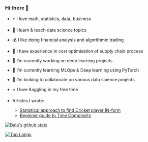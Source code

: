 ### Hi there 👋

<!--
**bala-baskar/bala-baskar** is a ✨ _special_ ✨ repository because its `README.md` (this file) appears on your GitHub profile.

Here are some ideas to get you started:
-->

- :zap: I love math, statistics, data, business
- 📖 I learn & teach data science topics
- 💰 I like doing financial analysis and algorithmic trading
- 🚛 I have experience in cost optimisation of supply chain process
- 🔭 I’m currently working on deep learning projects
- 🌱 I’m currently learning MLOps & Deep learning using PyTorch
- 👯 I’m looking to collaborate on various data science projects
- ⭐ I love Kaggling in my free time


- Articles I wrote:
  - [Statistical approach to find Cricket player IN-form](https://medium.com/@balabaskar.official/a-statistical-approach-to-find-cricket-player-in-form-using-r-part-i-ec60c5056e57)
  - [Beginner guide to Time Complexity](https://www.mygreatlearning.com/blog/why-is-time-complexity-essential/)



[![Bala's github stats](https://github-readme-stats.vercel.app/api?username=bala-baskar&count_private=true&show_icons=true&theme=radical&hide_rank=false)](https://github.com/anuraghazra/github-readme-stats)



[![Top Langs](https://github-readme-stats.vercel.app/api/top-langs/?username=bala-baskar)](https://github.com/anuraghazra/github-readme-stats)
